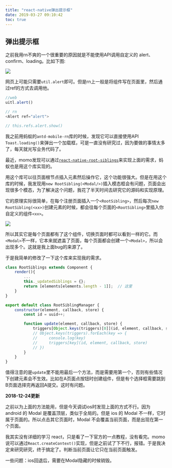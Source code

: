 ```yaml
---
title: "react-native弹出提示框"
date: 2019-03-27 09:10:42
toc: true
---
```



## 弹出提示框

之前我用rn不爽的一个很重要的原因就是不能使用API调用自定义的 alert、confirm、loading。比如下图:

![](./imgs/alert.png)

网页上可能只需要`util.alert`即可。但是rn上一般是将组件写在页面里，然后通过ref的方式去调用他。

```javascript
//web
uitl.alert()

// rn
<Alert ref="alert">

// this.refs.alert.show()
```

我之前用蚂蚁的`antd-mobile-rn`库的时候，发现它可以直接使用API `Toast.loading()`来弹出一个加载框，可是一直没有研究过，因为要做的事情太多了，每天就光写业务代码了。

最近，momo发现可以通过[`react-native-root-siblings`](https://github.com/magicismight/react-native-root-siblings)来实现上面的需求，蚂蚁也是用这个库实现的。

用这个库可以往页面根节点插入元素然后操作它，这个功能很强大。但是在用这个库的时候，我发现用`new RootSibling(<Modal/>)`插入模态框会有问题，页面会出现很多个模态，为了解决这个问题，我花了半天时间去研究它的源码和实现原理。

它的原理实际很简单，在每个注册页面插入一个`<RootSibling>`，然后每次`new RootSibling(<xx>)`创建元素的时候，都会往每个页面的`<RootSibling>`里插入你自定义的组件`<xx>`。

![](./imgs/root-sibling.png)

所以其实它是每个页面都有了这个组件，切换页面时都可以看到一样的它。而`<Modal>`不一样，它本来就遮盖了页面，每个页面都会创建一个`<Modal>`，所以会出现多个。这就是我上面bug的来源了。

于是我简单的修改了一下这个库来实现我的需求。

```javascript
class RootSiblings extends Component {
    render(){
        ...
        this._updatedSiblings = {};
        return [elements[elements.length - 1]];  // 这里
    }
}

export default class RootSiblingManager {
    constructor(element, callback, store) {
        const id = uuid++;

        function update(element, callback, store) {
            triggers[Object.keys(triggers)[0]](id, element, callback, store)  // 这里
            // Object.keys(triggers).forEach(key => {
            //     console.log(key)
            //     triggers[key](id, element, callback, store)
            // })
        }
    }
}
```

值得注意的是`update`里不能用最后一个方法，而是需要用第一个，否则有些情况下创建元素会不生效。比如在A页面点按钮时创建组件，但是有个选择框需要跳到B页面选择完再返回A提交。这时有问题。

**2018-12-24更新**

之前以为上面的方法能用，但是今天调试ios时发现上面的方式不行。因为 android 的 Modal 是覆盖顶层，类似于全局的。但是 ios 的 Modal 不一样，它时属于页面的。所以点击其它页面时，Modal 不会覆盖当前页面，而是出现在第一个页面。

我其实没有详细的学习 react，只是看了一下官方的一点教程，没有看完。momo 说可以通过`React.createContext()`实现，但是之前试了下不行，报错。于是我决定来研究研究，终于搞定了。判断当前页面让它只在当前页面触发。

一些问题：ios回退后，需要在Modal隐藏的时候销毁。
